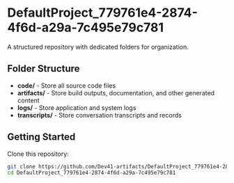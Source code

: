 # DefaultProject_779761e4-2874-4f6d-a29a-7c495e79c781
A structured repository with dedicated folders for organization.

## Folder Structure

- **code/** - Store all source code files
- **artifacts/** - Store build outputs, documentation, and other generated content
- **logs/** - Store application and system logs
- **transcripts/** - Store conversation transcripts and records

## Getting Started

Clone this repository:
```bash
git clone https://github.com/Dev41-artifacts/DefaultProject_779761e4-2874-4f6d-a29a-7c495e79c781
cd DefaultProject_779761e4-2874-4f6d-a29a-7c495e79c781
```
